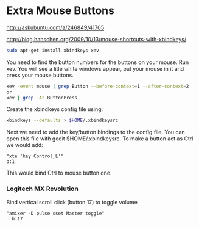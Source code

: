 # Extra Mouse Buttons

http://askubuntu.com/a/246849/41705

http://blog.hanschen.org/2009/10/13/mouse-shortcuts-with-xbindkeys/

```bash
sudo apt-get install xbindkeys xev  
```

You need to find the button numbers for the buttons on your mouse. Run xev. You will see a litle white windows appear, put your mouse in it and press your mouse buttons.

```bash
xev -event mouse | grep Button --before-context=1 --after-context=2
or
xev | grep -A2 ButtonPress
```

Create the xbindkeys config file using:

```bash
xbindkeys --defaults > $HOME/.xbindkeysrc  
```

Next we need to add the key/button bindings to the config file. You can open this file with gedit $HOME/.xbindkeysrc. 
To make a button act as Ctrl we would add:
```
"xte 'key Control_L'"
b:1  
```
This would bind Ctrl to mouse button one.

### Logitech MX Revolution
Bind vertical scroll click (button 17) to toggle volume
```
"amixer -D pulse sset Master toggle"
  b:17
```
